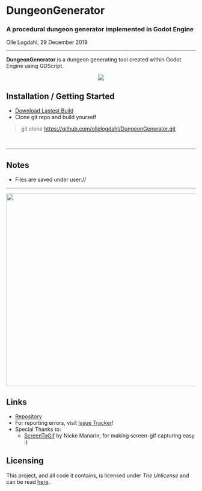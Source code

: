 # DungeonGenerator
### A procedural dungeon generator implemented in Godot Engine
Olle Logdahl, 29 December 2019

---
**DungeonGenerator** is a dungeon generating tool created within Godot Engine using GDScript.

<p align="center">
  <img src="https://github.com/ollelogdahl/DungeonGenerator/blob/master/Media/main.gif" />
</p>

## Installation / Getting Started
- [Download Lastest Build](https://github.com/ollelogdahl/DungeonGenerator/releases/)
- Clone git repo and build yourself
> git clone https://github.com/ollelogdahl/DungeonGenerator.git

<br />

---

## Notes
- Files are saved under user://
---

<p align="center">
  <img src="https://github.com/ollelogdahl/ConsoleGameEngine/blob/master/Media/main.png" width = 512 heigth = 384 />
</p>

## Links

- [Repository](https://github.com/ollelogdahl/DungeonGenerator/)
- For reporting errors, visit [Issue Tracker](https://github.com/ollelogdahl/DungeonGenerator/issues)!
- Special Thanks to:
  - [ScreenToGif](https://www.screentogif.com) by Nicke Manarin, for making screen-gif capturing easy :)

## Licensing

This project, and all code it contains, is licensed under *The Unlicense* and can be read [here](UNLICENSE).
